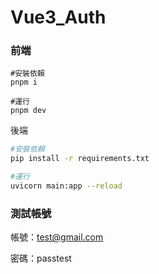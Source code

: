 # Vue3_Auth

### 前端

```shell
#安裝依賴
pnpm i

#運行
pnpm dev
```

後端

```bash
#安裝依賴
pip install -r requirements.txt

#運行
uvicorn main:app --reload
```

### 測試帳號

帳號：test@gmail.com

密碼：passtest